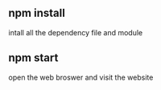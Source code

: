 ## npm install
intall all the dependency file and module
## npm start
open the web broswer and visit the website
